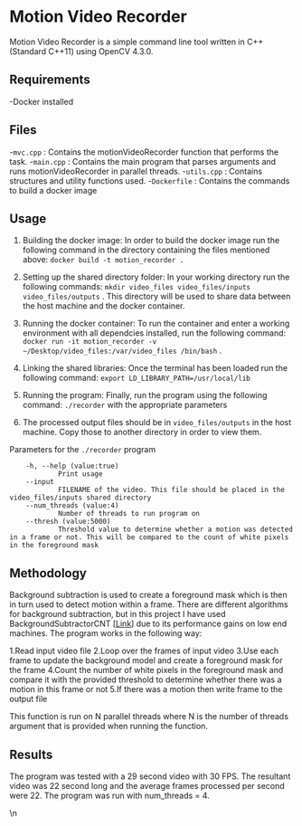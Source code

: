 ﻿# Motion Video Recorder

Motion Video Recorder is a simple command line tool written in C++ (Standard C++11) using OpenCV 4.3.0.

## Requirements

-Docker installed

## Files

-`mvc.cpp` : Contains the motionVideoRecorder function that performs the task. -`main.cpp` : Contains the main program that parses arguments and runs motionVideoRecorder in parallel threads. -`utils.cpp` : Contains structures and utility functions used. -`Dockerfile` : Contains the commands to build a docker image

## Usage

1. Building the docker image: In order to build the docker image run the following command in the directory containing the files mentioned above: `docker build -t motion_recorder .`

2. Setting up the shared directory folder: In your working directory run the following commands:
   `mkdir video_files video_files/inputs video_files/outputs` . This directory will be used to share data between the host machine and the docker container.

3. Running the docker container: To run the container and enter a working environment with all dependcies installed, run the following command: `docker run -it motion_recorder -v ~/Desktop/video_files:/var/video_files /bin/bash` .

4. Linking the shared libraries: Once the terminal has been loaded run the following command: `export LD_LIBRARY_PATH=/usr/local/lib`

5. Running the program: Finally, run the program using the following command: `./recorder` with the appropriate parameters

6. The processed output files should be in `video_files/outputs` in the host machine. Copy those to another directory in order to view them.

Parameters for the `./recorder` program

        -h, --help (value:true)
                Print usage
        --input
                FILENAME of the video. This file should be placed in the video_files/inputs shared directory
        --num_threads (value:4)
                Number of threads to run program on
        --thresh (value:5000)
                Threshold value to determine whether a motion was detected in a frame or not. This will be compared to the count of white pixels in the foreground mask

## Methodology

Background subtraction is used to create a foreground mask which is then in turn used to detect motion within a frame. There are different algorithms for background subtraction, but in this project I have used BackgroundSubtractorCNT [[Link](https://github.com/sagi-z/BackgroundSubtractorCNT)] due to its performance gains on low end machines. The program works in the following way:

1.Read input video file
2.Loop over the frames of input video
3.Use each frame to update the background model and create a foreground mask for the frame
4.Count the number of white pixels in the foreground mask and compare it with the provided threshold to determine whether there was a motion in this frame or not
5.If there was a motion then write frame to the output file

This function is run on N parallel threads where N is the number of threads argument that is provided when running the function.

## Results

The program was tested with a 29 second video with 30 FPS. The resultant video was 22 second long and the average frames processed per second were 22. The program was run with num_threads = 4.

\n
